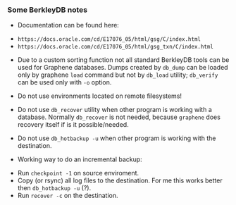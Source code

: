 ### Some BerkleyDB notes

* Documentation can be found here:
 - `https://docs.oracle.com/cd/E17076_05/html/gsg/C/index.html`
 - `https://docs.oracle.com/cd/E17076_05/html/gsg_txn/C/index.html`

* Due to a custom sorting function not all standard BerkleyDB tools can
  be used for Graphene databases. Dumps created by `db_dump` can
  be loaded only by graphene `load` command but not by `db_load` utility;
  `db_verify` can be used only with `-o` option.

* Do not use environments located on remote filesystems!

* Do not use `db_recover` utility when other program is working with a database.
  Normally `db_recover` is not needed, because `graphene` does recovery itself
  if is it possible/needed.

* Do not use `db_hotbackup -u` when other program is working with the destination.

* Working way to do an incremental backup:
- Run `checkpoint -1` on source enviroment.
- Copy (or rsync) all log files to the destination.
  For me this works better then `db_hotbackup -u` (?).
- Run `recover -c` on the destination.


